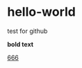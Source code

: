 # hello-world

test for github

**bold text**

[666](https://csdiy.wiki/%E5%BF%85%E5%AD%A6%E5%B7%A5%E5%85%B7/GitHub/)
